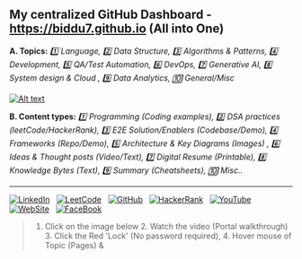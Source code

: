 ## My centralized GitHub Dashboard - https://biddu7.github.io (All into One)
**A. Topics:** *:one: Language, :two: Data Structure, :three: Algorithms & Patterns, :four: Development, :five: QA/Test Automation, :six: DevOps, :seven: Generative AI, :eight: System design & Cloud , :nine: Data Analytics, :keycap_ten: General/Misc*

[![Alt text](https://github.com/biddu7/biddu7/assets/27678248/e1c83a00-1c06-4f38-9514-cb3ae355ee10 "Click me")](https://biddu7.github.io)

**B. Content types:** *:one: Programming (Coding examples), :two: DSA practices (leetCode/HackerRank), :three: E2E Solution/Enablers (Codebase/Demo), :four: Frameworks (Repo/Demo), :five: Architecture & Key Diagrams (Images) , :six: Ideas & Thought posts (Video/Text), :seven: Digital Resume (Printable), :eight: Knowledge Bytes (Text), :nine: Summary (Cheatsheets), :keycap_ten: Misc..*

---
[![LinkedIn](https://github.com/biddu7/biddu7/assets/27678248/d8e972d8-022a-4d8e-a8ec-70fc20e26531)](https://www.linkedin.com/in/joydeep-basu-4a760763/)
&nbsp;
[![LeetCode](https://github.com/biddu7/biddu7/assets/27678248/3ec06380-ace4-4e39-a38b-0c190bee75fb)](https://leetcode.com/jbasu07/)
&nbsp;
[![GitHub](https://github.com/biddu7/biddu7/assets/27678248/2d11a0c8-3339-48fb-9414-76806516d268)](https://biddu7.github.io/)
&nbsp;
[![HackerRank](https://github.com/biddu7/biddu7/assets/27678248/daa11c8e-8d37-4178-a42d-feedf7eb38d4)](https://www.hackerrank.com/joydeep_basu/)
&nbsp;
[![YouTube](https://github.com/biddu7/biddu7/assets/27678248/42b4a499-ea2a-4a34-8ddb-c59b3e028241)](https://youtube.com/@biddu7)
&nbsp;
[![WebSite](https://github.com/biddu7/biddu7/assets/27678248/212d5fc9-c65e-451f-a93c-7bd90d726dd9)](https://biddu7.github.io/)
&nbsp;
[![FaceBook](https://github.com/biddu7/biddu7/assets/27678248/b6e7a43a-2383-447f-b886-e7964f0e66f4)]()

> 1. Click on the image below 2. Watch the video (Portal walkthrough) 3. Click the Red 'Lock' (No password required), 4. Hover mouse of Topic (Pages) &

